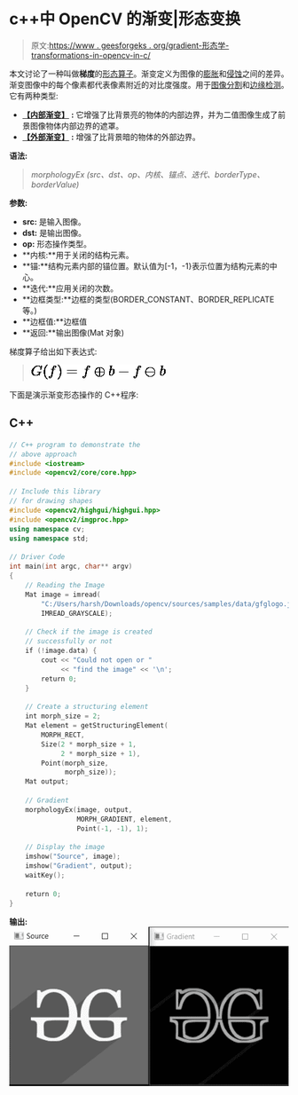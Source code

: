 # c++中 OpenCV 的渐变|形态变换

> 原文:[https://www . geesforgeks . org/gradient-形态学-transformations-in-opencv-in-c/](https://www.geeksforgeeks.org/gradient-morphological-transformations-in-opencv-in-c/)

本文讨论了一种叫做**梯度**的[形态算子](https://www.geeksforgeeks.org/python-morphological-operations-in-image-processing-opening-set-1/)。渐变定义为图像的[膨胀](https://www.geeksforgeeks.org/difference-between-dilation-and-erosion/)和[侵蚀](https://www.geeksforgeeks.org/erosion-dilation-images-using-opencv-python/)之间的差异。渐变图像中的每个像素都代表像素附近的对比度强度。用于[图像分割](https://www.geeksforgeeks.org/image-segmentation-using-k-means-clustering/)和[边缘检测](https://www.geeksforgeeks.org/image-edge-detection-operators-in-digital-image-processing/)。它有两种类型:

*   [**【内部渐变】**](https://www.geeksforgeeks.org/python-morphological-operations-in-image-processing-gradient-set-3/) **:** 它增强了比背景亮的物体的内部边界，并为二值图像生成了前景图像物体内部边界的遮罩。
*   [**【外部渐变】**](https://www.geeksforgeeks.org/python-morphological-operations-in-image-processing-gradient-set-3/) **:** 增强了比背景暗的物体的外部边界。

**语法:**

> *morphologyEx (src、dst、op、内核、锚点、迭代、borderType、borderValue)*

**参数:**

*   **src:** 是输入图像。
*   **dst:** 是输出图像。
*   **op:** 形态操作类型。
*   **内核:**用于关闭的结构元素。
*   **锚:**结构元素内部的锚位置。默认值为[-1，-1}表示位置为结构元素的中心。
*   **迭代:**应用关闭的次数。
*   **边框类型:**边框的类型(BORDER_CONSTANT、BORDER_REPLICATE 等。)
*   **边框值:**边框值
*   **返回:**输出图像(Mat 对象)

梯度算子给出如下表达式:

> ![{\displaystyle G(f)=f\oplus b-f\ominus b}](img/3060764a6e91e247e67b028d8af97337.png "Rendered by QuickLaTeX.com")

下面是演示渐变形态操作的 C++程序:

## C++

```cpp
// C++ program to demonstrate the
// above approach
#include <iostream>
#include <opencv2/core/core.hpp>

// Include this library
// for drawing shapes
#include <opencv2/highgui/highgui.hpp>
#include <opencv2/imgproc.hpp>
using namespace cv;
using namespace std;

// Driver Code
int main(int argc, char** argv)
{
    // Reading the Image
    Mat image = imread(
        "C:/Users/harsh/Downloads/opencv/sources/samples/data/gfglogo.jpg",
        IMREAD_GRAYSCALE);

    // Check if the image is created
    // successfully or not
    if (!image.data) {
        cout << "Could not open or "
             << "find the image" << '\n';
        return 0;
    }

    // Create a structuring element
    int morph_size = 2;
    Mat element = getStructuringElement(
        MORPH_RECT,
        Size(2 * morph_size + 1,
             2 * morph_size + 1),
        Point(morph_size,
              morph_size));
    Mat output;

    // Gradient
    morphologyEx(image, output,
                 MORPH_GRADIENT, element,
                 Point(-1, -1), 1);

    // Display the image
    imshow("Source", image);
    imshow("Gradient", output);
    waitKey();

    return 0;
}
```

**输出:**
[![](img/61e9b9e3de4ecbd748907aa0d2af9ada.png)](https://media.geeksforgeeks.org/wp-content/uploads/20210204195231/gg.jpg)
